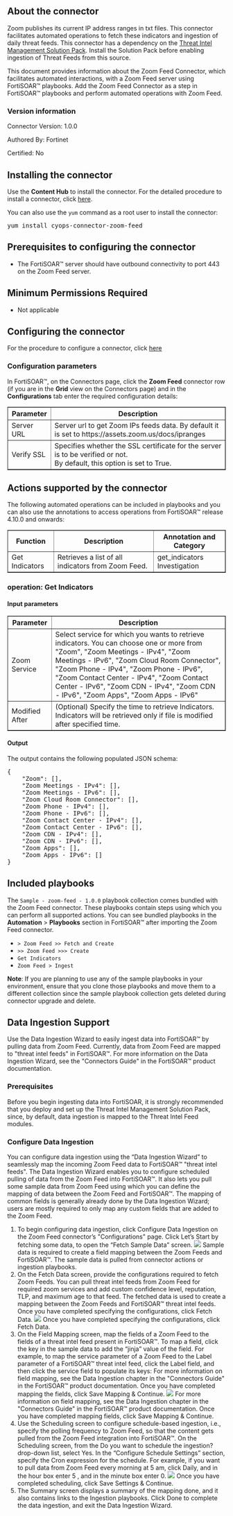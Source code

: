 ## About the connector
Zoom publishes its current IP address ranges in txt files. This connector facilitates automated operations to fetch these indicators and ingestion of daily threat feeds. This connector has a dependency on the <a href="/content-hub/all-content/?contentType=solutionpack&amp;tag=ThreatIntelManagement" target="_blank" rel="noopener">Threat Intel Management Solution Pack</a>. Install the Solution Pack before enabling ingestion of Threat Feeds from this source.
<p>This document provides information about the Zoom Feed Connector, which facilitates automated interactions, with a Zoom Feed server using FortiSOAR&trade; playbooks. Add the Zoom Feed Connector as a step in FortiSOAR&trade; playbooks and perform automated operations with Zoom Feed.</p>

### Version information

Connector Version: 1.0.0

Authored By: Fortinet

Certified: No
## Installing the connector
<p>Use the <strong>Content Hub</strong> to install the connector. For the detailed procedure to install a connector, click <a href="https://docs.fortinet.com/document/fortisoar/0.0.0/installing-a-connector/1/installing-a-connector" target="_top">here</a>.</p><p>You can also use the <code>yum</code> command as a root user to install the connector:</p>
<pre>yum install cyops-connector-zoom-feed</pre>

## Prerequisites to configuring the connector
- The FortiSOAR&trade; server should have outbound connectivity to port 443 on the Zoom Feed server.

## Minimum Permissions Required
- Not applicable

## Configuring the connector
For the procedure to configure a connector, click [here](https://docs.fortinet.com/document/fortisoar/0.0.0/configuring-a-connector/1/configuring-a-connector)
### Configuration parameters
<p>In FortiSOAR&trade;, on the Connectors page, click the <strong>Zoom Feed</strong> connector row (if you are in the <strong>Grid</strong> view on the Connectors page) and in the <strong>Configurations</strong> tab enter the required configuration details:</p>
<table border=1><thead><tr><th>Parameter</th><th>Description</th></tr></thead><tbody><tr><td>Server URL</td><td>Server url to get Zoom IPs feeds data. By default it is set to https://assets.zoom.us/docs/ipranges
</td>
</tr><tr><td>Verify SSL</td><td>Specifies whether the SSL certificate for the server is to be verified or not. <br/>By default, this option is set to True.</td></tr>
</tbody></table>

## Actions supported by the connector
The following automated operations can be included in playbooks and you can also use the annotations to access operations from FortiSOAR&trade; release 4.10.0 and onwards:
<table border=1><thead><tr><th>Function</th><th>Description</th><th>Annotation and Category</th></tr></thead><tbody><tr><td>Get Indicators</td><td>Retrieves a list of all indicators from Zoom Feed.</td><td>get_indicators <br/>Investigation</td></tr>
</tbody></table>

### operation: Get Indicators
#### Input parameters
<table border=1><thead><tr><th>Parameter</th><th>Description</th></tr></thead><tbody><tr><td>Zoom Service</td><td>Select service for which you wants to retrieve indicators. You can choose one or more from "Zoom", "Zoom Meetings - IPv4", "Zoom Meetings - IPv6", "Zoom Cloud Room Connector", "Zoom Phone - IPv4", "Zoom Phone - IPv6", "Zoom Contact Center - IPv4", "Zoom Contact Center - IPv6", "Zoom CDN - IPv4", "Zoom CDN - IPv6", "Zoom Apps", "Zoom Apps - IPv6"
</td></tr><tr><td>Modified After</td><td>(Optional) Specify the time to retrieve Indicators. Indicators will be retrieved only if file is modified after specified time.
</td></tr></tbody></table>

#### Output
The output contains the following populated JSON schema:

<pre>{
    "Zoom": [],
    "Zoom Meetings - IPv4": [],
    "Zoom Meetings - IPv6": [],
    "Zoom Cloud Room Connector": [],
    "Zoom Phone - IPv4": [],
    "Zoom Phone - IPv6": [],
    "Zoom Contact Center - IPv4": [],
    "Zoom Contact Center - IPv6": [],
    "Zoom CDN - IPv4": [],
    "Zoom CDN - IPv6": [],
    "Zoom Apps": [],
    "Zoom Apps - IPv6": []
}</pre>
## Included playbooks
The `Sample - zoom-feed - 1.0.0` playbook collection comes bundled with the Zoom Feed connector. These playbooks contain steps using which you can perform all supported actions. You can see bundled playbooks in the **Automation** > **Playbooks** section in FortiSOAR&trade; after importing the Zoom Feed connector.

- `> Zoom Feed >> Fetch and Create`
- `>> Zoom Feed >>> Create`
- `Get Indicators`
- `Zoom Feed > Ingest`

**Note**: If you are planning to use any of the sample playbooks in your environment, ensure that you clone those playbooks and move them to a different collection since the sample playbook collection gets deleted during connector upgrade and delete.

## Data Ingestion Support

Use the Data Ingestion Wizard to easily ingest data into FortiSOAR™ by pulling data from Zoom Feed. Currently, data from Zoom Feed are mapped to "threat intel feeds" in FortiSOAR™. For more information on the Data Ingestion Wizard, see the "Connectors Guide" in the FortiSOAR™ product documentation.

### Prerequisites
Before you begin ingesting data into FortiSOAR, it is strongly recommended that you deploy and set up the Threat Intel Management Solution Pack, since, by default, data ingestion is mapped to the Threat Intel Feed modules.

### Configure Data Ingestion
You can configure data ingestion using the “Data Ingestion Wizard” to seamlessly map the incoming Zoom Feed data to FortiSOAR™ "threat intel feeds". 
The Data Ingestion Wizard enables you to configure scheduled pulling of data from the Zoom Feed into FortiSOAR™. It also lets you pull some sample data from Zoom Feed using which you can define the mapping of data between the Zoom Feed and FortiSOAR™. The mapping of common fields is generally already done by the Data Ingestion Wizard; users are mostly required to only map any custom fields that are added to the Zoom Feed.

1.   To begin configuring data ingestion, click Configure Data Ingestion on the Zoom Feed connector’s "Configurations" page. Click Let’s Start by fetching some data, to open the “Fetch Sample Data” screen.
![](media/start.png)
Sample data is required to create a field mapping between the Zoom Feeds and FortiSOAR™. The sample data is pulled from connector actions or ingestion playbooks.
2.  On the Fetch Data screen, provide the configurations required to fetch Zoom Feeds. You can pull threat intel feeds from Zoom Feed for required zoom services and add custom confidence level, reputation, TLP, and maximum age to that feed. The fetched data is used to create a mapping between the Zoom Feeds and FortiSOAR™ threat intel feeds. Once you have completed specifying the configurations, click Fetch Data.
![](media/fetch.png)
Once you have completed specifying the configurations, click Fetch Data.
3.  On the Field Mapping screen, map the fields of a Zoom Feed to the fields of a threat intel feed present in FortiSOAR™. To map a field, click the key in the sample data to add the “jinja” value of the field. For example, to map the service parameter of a Zoom Feed to the Label parameter of a FortiSOAR™ threat intel feed, click the Label field, and then click the service field to populate its keys: For more information on field mapping, see the Data Ingestion chapter in the "Connectors Guide" in the FortiSOAR™ product documentation. Once you have completed mapping the fields, click Save Mapping & Continue.
![](media/mapping.png)
For more information on field mapping, see the Data Ingestion chapter in the "Connectors Guide" in the FortiSOAR™ product documentation. Once you have completed mapping fields, click Save Mapping & Continue.
4.  Use the Scheduling screen to configure schedule-based ingestion, i.e., specify the polling frequency to Zoom Feed, so that the content gets pulled from the Zoom Feed integration into FortiSOAR™. On the Scheduling screen, from the Do you want to schedule the ingestion? drop-down list, select Yes. In the “Configure Schedule Settings” section, specify the Cron expression for the schedule. For example, if you want to pull data from Zoom Feed every morning at 5 am, click Daily, and in the hour box enter 5 , and in the minute box enter 0.
![](media/scheduling.png)
Once you have completed scheduling, click Save Settings & Continue.
5. The Summary screen displays a summary of the mapping done, and it also contains links to the Ingestion playbooks. Click Done to complete the data ingestion, and exit the Data Ingestion Wizard.
